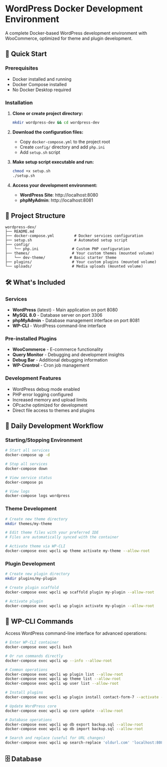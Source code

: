 # WordPress Docker Development Environment

A complete Docker-based WordPress development environment with WooCommerce, optimized for theme and plugin development.

## 🚀 Quick Start

### Prerequisites
- Docker installed and running
- Docker Compose installed
- No Docker Desktop required

### Installation

1. **Clone or create project directory:**
   ```bash
   mkdir wordpress-dev && cd wordpress-dev
   ```

2. **Download the configuration files:**
   - Copy `docker-compose.yml` to the project root
   - Create `config/` directory and add `php.ini`
   - Add `setup.sh` script

3. **Make setup script executable and run:**
   ```bash
   chmod +x setup.sh
   ./setup.sh
   ```

4. **Access your development environment:**
   - **WordPress Site**: http://localhost:8080
   - **phpMyAdmin**: http://localhost:8081

## 📁 Project Structure

```
wordpress-dev/
├── README.md
├── docker-compose.yml         # Docker services configuration
├── setup.sh                   # Automated setup script
├── config/
│   └── php.ini               # Custom PHP configuration
├── themes/                   # Your custom themes (mounted volume)
│   └── dev-theme/           # Basic starter theme
├── plugins/                  # Your custom plugins (mounted volume)
└── uploads/                  # Media uploads (mounted volume)
```

## 🛠️ What's Included

### Services
- **WordPress** (latest) - Main application on port 8080
- **MySQL 8.0** - Database server on port 3306
- **phpMyAdmin** - Database management interface on port 8081
- **WP-CLI** - WordPress command-line interface

### Pre-installed Plugins
- **WooCommerce** - E-commerce functionality
- **Query Monitor** - Debugging and development insights
- **Debug Bar** - Additional debugging information
- **WP-Crontrol** - Cron job management

### Development Features
- WordPress debug mode enabled
- PHP error logging configured
- Increased memory and upload limits
- OPcache optimized for development
- Direct file access to themes and plugins

## 🎯 Daily Development Workflow

### Starting/Stopping Environment
```bash
# Start all services
docker-compose up -d

# Stop all services
docker-compose down

# View service status
docker-compose ps

# View logs
docker-compose logs wordpress
```

### Theme Development
```bash
# Create new theme directory
mkdir themes/my-theme

# Edit theme files with your preferred IDE
# Files are automatically synced with the container

# Activate theme via WP-CLI
docker-compose exec wpcli wp theme activate my-theme --allow-root
```

### Plugin Development
```bash
# Create new plugin directory
mkdir plugins/my-plugin

# Create plugin scaffold
docker-compose exec wpcli wp scaffold plugin my-plugin --allow-root

# Activate plugin
docker-compose exec wpcli wp plugin activate my-plugin --allow-root
```

## 🔧 WP-CLI Commands

Access WordPress command-line interface for advanced operations:

```bash
# Enter WP-CLI container
docker-compose exec wpcli bash

# Or run commands directly
docker-compose exec wpcli wp --info --allow-root

# Common operations
docker-compose exec wpcli wp plugin list --allow-root
docker-compose exec wpcli wp theme list --allow-root
docker-compose exec wpcli wp user list --allow-root

# Install plugins
docker-compose exec wpcli wp plugin install contact-form-7 --activate --allow-root

# Update WordPress core
docker-compose exec wpcli wp core update --allow-root

# Database operations
docker-compose exec wpcli wp db export backup.sql --allow-root
docker-compose exec wpcli wp db import backup.sql --allow-root

# Search and replace (useful for URL changes)
docker-compose exec wpcli wp search-replace 'oldurl.com' 'localhost:8080' --allow-root
```

## 🗄️ Database
